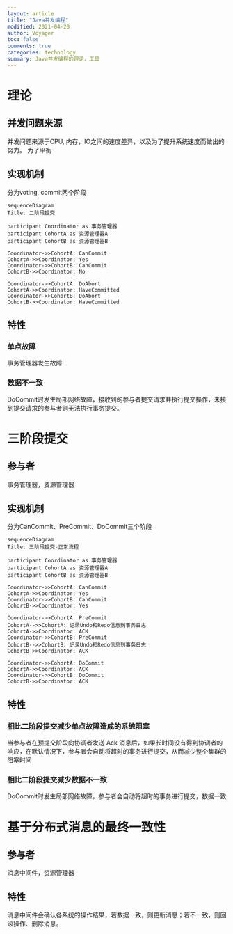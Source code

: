 ```yaml
---
layout: article
title: "Java并发编程"
modified: 2021-04-20 
author: Voyager
toc: false
comments: true
categories: technology
summary: Java并发编程的理论，工具
---
```


# 理论
## 并发问题来源
并发问题来源于CPU, 内存，IO之间的速度差异，以及为了提升系统速度而做出的努力。
为了平衡

## 实现机制
分为voting, commit两个阶段

```mermaid
sequenceDiagram
Title: 二阶段提交

participant Coordinator as 事务管理器
participant CohortA as 资源管理器A
participant CohortB as 资源管理器B

Coordinator->>CohortA: CanCommit
CohortA->>Coordinator: Yes
Coordinator->>CohortB: CanCommit
CohortB->>Coordinator: No

Coordinator->>CohortA: DoAbort
CohortA->>Coordinator: HaveCommitted
Coordinator->>CohortB: DoAbort
CohortB->>Coordinator: HaveCommitted
```

## 特性
### 单点故障
事务管理器发生故障

### 数据不一致
DoCommit时发生局部网络故障，接收到的参与者提交请求并执行提交操作，未接到提交请求的参与者则无法执行事务提交。

# 三阶段提交
## 参与者
事务管理器，资源管理器

## 实现机制
分为CanCommit、PreCommit、DoCommit三个阶段

```mermaid
sequenceDiagram
Title: 三阶段提交-正常流程

participant Coordinator as 事务管理器
participant CohortA as 资源管理器A
participant CohortB as 资源管理器B

Coordinator->>CohortA: CanCommit
CohortA->>Coordinator: Yes
Coordinator->>CohortB: CanCommit
CohortB->>Coordinator: Yes

Coordinator->>CohortA: PreCommit
CohortA-->>CohortA: 记录Undo和Redo信息到事务日志
CohortA->>Coordinator: ACK
Coordinator->>CohortB: PreCommit
CohortB-->>CohortB: 记录Undo和Redo信息到事务日志
CohortB->>Coordinator: ACK

Coordinator->>CohortA: DoCommit
CohortA->>Coordinator: ACK
Coordinator->>CohortB: DoCommit
CohortB->>Coordinator: ACK
```

## 特性
### 相比二阶段提交减少单点故障造成的系统阻塞
当参与者在预提交阶段向协调者发送 Ack 消息后，如果长时间没有得到协调者的响应，在默认情况下，参与者会自动将超时的事务进行提交，从而减少整个集群的阻塞时间

### 相比二阶段提交减少数据不一致
DoCommit时发生局部网络故障，参与者会自动将超时的事务进行提交，数据一致

# 基于分布式消息的最终一致性
## 参与者
消息中间件，资源管理器

## 特性
消息中间件会确认各系统的操作结果，若数据一致，则更新消息；若不一致，则回滚操作、删除消息。






